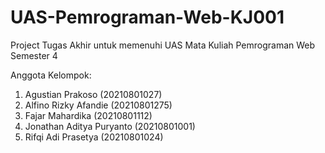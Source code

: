 # UAS-Pemrograman-Web-KJ001
Project Tugas Akhir untuk memenuhi UAS Mata Kuliah Pemrograman Web Semester 4

Anggota Kelompok:
1. Agustian Prakoso (20210801027)
2. Alfino Rizky Afandie (20210801275)
3. Fajar Mahardika (20210801112)
4. Jonathan Aditya Puryanto (20210801001)
5. Rifqi Adi Prasetya (20210801024)
